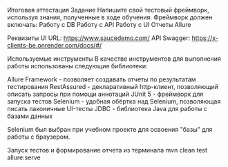 Итоговая аттестация
Задание
Напишите свой тестовый фреймворк, используя знания, полученные в ходе обучения. 
Фреймворк должен включать:
Работу с DB
Работу с API
Работу с UI
Отчеты Allure

Реквизиты
UI URL: https://www.saucedemo.com/
API Swagger: https://x-clients-be.onrender.com/docs/#/

Используемые инструменты
В качестве инструментов для выполнения работы использованы следующие библиотеки:

Allure Framework - позволяет создавать отчеты по результатам тестирования
RestAssured - декларативный http-клиент, позволяющий описать запросы при помощи аннотаций
JUnit 5 - фреймворк для запуска тестов
Selenium - удобная обёртка над Selenium, позволяющая писать лаконичные UI-тесты
JDBC - библиотека Java для работы с базами данных

Selenium был выбран при учебном проекте для освоения "базы" для работы с браузером.

Запуск тестов и формирование отчета из терминала
mvn clean test allure:serve